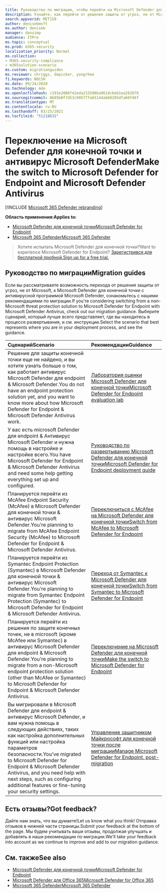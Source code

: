 ```yaml
---
title: Руководство по миграции, чтобы перейти на Microsoft Defender для конечной точки
description: Узнайте, как перейти от решения защиты от угроз, не от Microsoft, к Microsoft Defender для endpoint
search.appverid: MET150
author: denisebmsft
ms.author: deniseb
manager: dansimp
audience: ITPro
ms.topic: conceptual
ms.prod: m365-security
localization_priority: Normal
ms.collection:
- M365-security-compliance
- m365solution-scenario
ms.custom: migrationguides
ms.reviewer: chriggs, depicker, yongrhee
f1.keywords: NOCSH
ms.date: 09/24/2020
ms.technology: mde
ms.openlocfilehash: c191e2006f42eda215508ba961dcbeb1ea282078
ms.sourcegitcommit: 8685b0f7d53c99577fa65144ab60295dfa60f46f
ms.translationtype: MT
ms.contentlocale: ru-RU
ms.lasthandoff: 03/25/2021
ms.locfileid: "51218632"
---
```

# <a name="make-the-switch-to-microsoft-defender-for-endpoint-and-microsoft-defender-antivirus"></a><span data-ttu-id="8280d-103">Переключение на Microsoft Defender для конечной точки и антивирус Microsoft Defender</span><span class="sxs-lookup"><span data-stu-id="8280d-103">Make the switch to Microsoft Defender for Endpoint and Microsoft Defender Antivirus</span></span>

[!INCLUDE [Microsoft 365 Defender rebranding](../../includes/microsoft-defender.md)]

<span data-ttu-id="8280d-104">**Область применения:**</span><span class="sxs-lookup"><span data-stu-id="8280d-104">**Applies to:**</span></span>
- [<span data-ttu-id="8280d-105">Microsoft Defender для конечной точки</span><span class="sxs-lookup"><span data-stu-id="8280d-105">Microsoft Defender for Endpoint</span></span>](https://go.microsoft.com/fwlink/p/?linkid=2154037)
- [<span data-ttu-id="8280d-106">Microsoft 365 Defender</span><span class="sxs-lookup"><span data-stu-id="8280d-106">Microsoft 365 Defender</span></span>](https://go.microsoft.com/fwlink/?linkid=2118804)

> <span data-ttu-id="8280d-107">Хотите испытать Microsoft Defender для конечной точки?</span><span class="sxs-lookup"><span data-stu-id="8280d-107">Want to experience Microsoft Defender for Endpoint?</span></span> [<span data-ttu-id="8280d-108">Зарегистрився для бесплатной пробной.</span><span class="sxs-lookup"><span data-stu-id="8280d-108">Sign up for a free trial.</span></span>](https://www.microsoft.com/microsoft-365/windows/microsoft-defender-atp?ocid=docs-wdatp-exposedapis-abovefoldlink)

## <a name="migration-guides"></a><span data-ttu-id="8280d-109">Руководство по миграции</span><span class="sxs-lookup"><span data-stu-id="8280d-109">Migration guides</span></span>

<span data-ttu-id="8280d-110">Если вы рассматриваете возможность перехода от решения защиты от угроз, не от Microsoft, к Microsoft Defender для конечной точки с антивирусной программой Microsoft Defender, ознакомьтесь с нашими рекомендациями по миграции.</span><span class="sxs-lookup"><span data-stu-id="8280d-110">If you're considering switching from a non-Microsoft threat protection solution to Microsoft Defender for Endpoint with Microsoft Defender Antivirus, check out our migration guidance.</span></span> <span data-ttu-id="8280d-111">Выберите сценарий, который лучше всего представляет, где вы находитесь в процессе развертывания, и см. инструкции.</span><span class="sxs-lookup"><span data-stu-id="8280d-111">Select the scenario that best represents where you are in your deployment process, and see the guidance.</span></span>

|<span data-ttu-id="8280d-112">Сценарий</span><span class="sxs-lookup"><span data-stu-id="8280d-112">Scenario</span></span> |<span data-ttu-id="8280d-113">Рекомендации</span><span class="sxs-lookup"><span data-stu-id="8280d-113">Guidance</span></span> |
|:--|:--|
|<span data-ttu-id="8280d-114">Решение для защиты конечной точки еще не найдено, и вы хотите узнать больше о том, как работает антивирус Microsoft Defender для endpoint & Microsoft Defender.</span><span class="sxs-lookup"><span data-stu-id="8280d-114">You do not have an endpoint protection solution yet, and you want to know more about how Microsoft Defender for Endpoint & Microsoft Defender Antivirus work.</span></span>  |[<span data-ttu-id="8280d-115">Лаборатория оценки Microsoft Defender для конечной точки</span><span class="sxs-lookup"><span data-stu-id="8280d-115">Microsoft Defender for Endpoint evaluation lab</span></span>](evaluation-lab.md)   |
|<span data-ttu-id="8280d-116">У вас есть microsoft Defender для endpoint & Антивирус Microsoft Defender и нужна помощь в настройке и настройке всего.</span><span class="sxs-lookup"><span data-stu-id="8280d-116">You have Microsoft Defender for Endpoint & Microsoft Defender Antivirus and need some help getting everything set up and configured.</span></span>  |[<span data-ttu-id="8280d-117">Руководство по развертыванию Microsoft Defender для конечной точки</span><span class="sxs-lookup"><span data-stu-id="8280d-117">Microsoft Defender for Endpoint deployment guide</span></span>](deployment-phases.md)  |
|<span data-ttu-id="8280d-118">Планируется перейти из McAfee Endpoint Security (McAfee) в Microsoft Defender для конечной точки & антивирус Microsoft Defender.</span><span class="sxs-lookup"><span data-stu-id="8280d-118">You're planning to migrate from McAfee Endpoint Security (McAfee) to Microsoft Defender for Endpoint & Microsoft Defender Antivirus.</span></span> |[<span data-ttu-id="8280d-119">Переключиться с McAfee на Microsoft Defender для конечной точки</span><span class="sxs-lookup"><span data-stu-id="8280d-119">Switch from McAfee to Microsoft Defender for Endpoint</span></span>](mcafee-to-microsoft-defender-migration.md) |
|<span data-ttu-id="8280d-120">Планируется перейти из Symantec Endpoint Protection (Symantec) в Microsoft Defender для конечной точки & антивирус Microsoft Defender.</span><span class="sxs-lookup"><span data-stu-id="8280d-120">You're planning to migrate from Symantec Endpoint Protection (Symantec) to Microsoft Defender for Endpoint & Microsoft Defender Antivirus.</span></span> |[<span data-ttu-id="8280d-121">Переход от Symantec к Microsoft Defender для конечной точки</span><span class="sxs-lookup"><span data-stu-id="8280d-121">Switch from Symantec to Microsoft Defender for Endpoint</span></span>](symantec-to-microsoft-defender-endpoint-migration.md) |
|<span data-ttu-id="8280d-122">Планируется перейти из решения по защите конечных точек, не в microsoft (кроме McAfee или Symantec) в антивирус Microsoft Defender для endpoint & Microsoft Defender.</span><span class="sxs-lookup"><span data-stu-id="8280d-122">You're planning to migrate from a non-Microsoft endpoint protection solution (other than McAfee or Symantec) to Microsoft Defender for Endpoint & Microsoft Defender Antivirus.</span></span> |[<span data-ttu-id="8280d-123">Переключение на Microsoft Defender для конечной точки</span><span class="sxs-lookup"><span data-stu-id="8280d-123">Make the switch to Microsoft Defender for Endpoint</span></span>](switch-to-microsoft-defender-migration.md)   |
|<span data-ttu-id="8280d-124">Вы мигрировали в Microsoft Defender для endpoint & антивирус Microsoft Defender, и вам нужна помощь в следующих действиях, таких как настройка дополнительных функций или настройка параметров безопасности.</span><span class="sxs-lookup"><span data-stu-id="8280d-124">You've migrated to Microsoft Defender for Endpoint & Microsoft Defender Antivirus, and you need help with next steps, such as configuring additional features or fine-tuning your security settings.</span></span> | [<span data-ttu-id="8280d-125">Управление защитником Майкрософт для конечной точки после миграции</span><span class="sxs-lookup"><span data-stu-id="8280d-125">Manage Microsoft Defender for Endpoint, post-migration</span></span>](manage-atp-post-migration.md) |


## <a name="got-feedback"></a><span data-ttu-id="8280d-126">Есть отзывы?</span><span class="sxs-lookup"><span data-stu-id="8280d-126">Got feedback?</span></span>

<span data-ttu-id="8280d-127">Дайте нам знать, что вы думаете!</span><span class="sxs-lookup"><span data-stu-id="8280d-127">Let us know what you think!</span></span> <span data-ttu-id="8280d-128">Отправка отзывов в нижней части страницы.</span><span class="sxs-lookup"><span data-stu-id="8280d-128">Submit your feedback at the bottom of the page.</span></span> <span data-ttu-id="8280d-129">Мы будем учитывать ваши отзывы, продолжая улучшать и добавлять в наши рекомендации по миграции.</span><span class="sxs-lookup"><span data-stu-id="8280d-129">We'll take your feedback into account as we continue to improve and add to our migration guidance.</span></span>

## <a name="see-also"></a><span data-ttu-id="8280d-130">См. также</span><span class="sxs-lookup"><span data-stu-id="8280d-130">See also</span></span>

- [<span data-ttu-id="8280d-131">Microsoft Defender для конечной точки</span><span class="sxs-lookup"><span data-stu-id="8280d-131">Microsoft Defender for Endpoint</span></span>](https://docs.microsoft.com/windows/security/threat-protection)
- [<span data-ttu-id="8280d-132">Microsoft Defender для Office 365</span><span class="sxs-lookup"><span data-stu-id="8280d-132">Microsoft Defender for Office 365</span></span>](https://docs.microsoft.com/microsoft-365/security/office-365-security/office-365-atp)
- [<span data-ttu-id="8280d-133">Microsoft 365 Defender</span><span class="sxs-lookup"><span data-stu-id="8280d-133">Microsoft 365 Defender</span></span>](https://docs.microsoft.com/microsoft-365/security/defender/microsoft-threat-protection?) 
